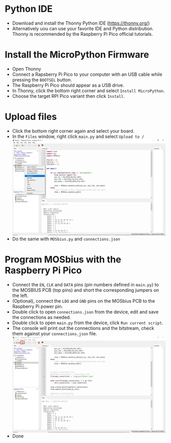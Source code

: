 # Python IDE
- Download and install the Thonny Python IDE (https://thonny.org/)
- Alternatively uou can use your favorite IDE and Python distribution. Thonny is recommended by the Raspberry Pi Pico official tutorials.

# Install the MicroPython Firmware
- Open Thonny
- Connect a Rapsberry Pi Pico to your computer with an USB cable while pressing the `BOOTSEL` button.
- The Raspberry Pi Pico should appear as a USB drive.
- In Thonny, click the bottom right corner and select `Install MicroPython`.
- Choose the target RPI Pico variant then click `Install`.

# Upload files
- Click the bottom right corner again and select your board. 
- In the `Files` window, right click `main.py` and select `Upload to /`
![](./screenshots/upload_files_to_rpi_pico.png)
- Do the same with `MOSbius.py` and `connections.json`

# Program MOSbius with the Raspberry Pi Pico
- Connect the `EN`, `CLK` and `DATA` pins (pin numbers defined in `main.py`) to the MOSBIUS PCB (top pins) and short the corresponding jumpers on the left.
- (Optional), connect the `LDO` and `GND` pins on the MOSbius PCB to the Raspberry Pi power pin.
- Double click to open `connections.json` from the device, edit and save the connections as needed.
- Double click to open `main.py` from the device, click `Run current script`.
- The console will print out the connections and the bitstream, check them against your `connections.json` file.
![](./screenshots/programming_MOSbius.png)
- Done
